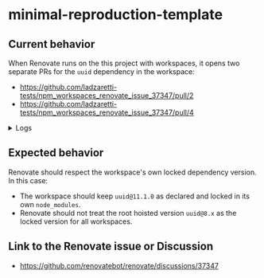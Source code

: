 # minimal-reproduction-template

## Current behavior

When Renovate runs on the this project with workspaces, it opens two separate PRs for the `uuid` dependency in the workspace:

- https://github.com/ladzaretti-tests/npm_workspaces_renovate_issue_37347/pull/2
- https://github.com/ladzaretti-tests/npm_workspaces_renovate_issue_37347/pull/4

<details><summary>Logs</summary>
  
```
DEBUG: packageFiles with updates
{
  "baseBranch": "main"
  "config": {
    "npm": [
      {
        "deps": [
          {
            "currentValue": "2.1472.0",
            "currentVersion": "2.1472.0",
            "currentVersionAgeInDays": 669,
            "currentVersionTimestamp": "2023-10-06T18:32:02.073Z",
            "datasource": "npm",
            "depName": "aws-sdk",
            "depType": "dependencies",
            "fixedVersion": "2.1472.0",
            "isSingleVersion": true,
            "lockedVersion": "2.1472.0",
            "mostRecentTimestamp": "2024-11-06T20:03:49.151Z",
            "packageName": "aws-sdk",
            "prettyDepType": "dependency",
            "registryUrl": "https://registry.npmjs.org",
            "sourceUrl": "https://github.com/aws/aws-sdk-js",
            "versioning": "npm",
            "warnings": [],
            "updates": [
              {
                "bucket": "non-major",
                "newVersion": "2.1692.0",
                "newValue": "2.1692.0",
                "releaseTimestamp": "2024-11-06T20:03:49.151Z",
                "newVersionAgeInDays": 272,
                "newMajor": 2,
                "newMinor": 1692,
                "newPatch": 0,
                "updateType": "minor",
                "isBreaking": false,
                "libYears": 1.0851061351471334,
                "branchName": "renovate/aws-sdk-2.x"
              }
            ]
          }
        ],
        "extractedConstraints": {
          "npm": ">=7"
        },
        "lockFiles": [
          "package-lock.json"
        ],
        "managerData": {
          "hasPackageManager": false,
          "npmLock": "package-lock.json",
          "npmrcFileName": null,
          "packageJsonName": "",
          "workspaces": [
            "./workspaces/workspace"
          ],
          "workspacesPackages": [
            "./workspaces/workspace"
          ],
          "yarnZeroInstall": false
        },
        "packageFile": "package.json",
        "skipInstalls": true
      },
      {
        "deps": [
          {
            "currentValue": "11.1.0",
            "currentVersion": "8.0.0",
            "currentVersionAgeInDays": 1924,
            "currentVersionTimestamp": "2020-04-29T20:42:26.823Z",
            "datasource": "npm",
            "depName": "uuid",
            "depType": "dependencies",
            "fixedVersion": "8.0.0",
            "isSingleVersion": true,
            "lockedVersion": "8.0.0",
            "mostRecentTimestamp": "2025-02-19T18:16:11.602Z",
            "packageName": "uuid",
            "prettyDepType": "dependency",
            "registryUrl": "https://registry.npmjs.org",
            "sourceUrl": "https://github.com/uuidjs/uuid",
            "versioning": "npm",
            "warnings": [],
            "updates": [
              {
                "bucket": "non-major",
                "newVersion": "8.3.2",
                "newValue": "8.3.2",
                "releaseTimestamp": "2020-12-08T20:38:36.233Z",
                "newVersionAgeInDays": 1701,
                "newMajor": 8,
                "newMinor": 3,
                "newPatch": 2,
                "updateType": "minor",
                "isBreaking": false,
                "libYears": 0.6109515921486555,
                "branchName": "renovate/uuid-8.x"
              },
              {
                "bucket": "major",
                "newVersion": "11.1.0",
                "newValue": "11.1.0",
                "releaseTimestamp": "2025-02-19T18:16:11.602Z",
                "newVersionAgeInDays": 167,
                "newMajor": 11,
                "newMinor": 1,
                "newPatch": 0,
                "updateType": "major",
                "isBreaking": true,
                "isLockfileUpdate": true,
                "libYears": 4.810680643677068,
                "branchName": "renovate/uuid-11.x-lockfile"
              }
            ]
          }
        ],
        "extractedConstraints": {
          "npm": ">=7"
        },
        "lockFiles": [
          "package-lock.json"
        ],
        "managerData": {
          "hasPackageManager": false,
          "npmLock": "package-lock.json",
          "npmrcFileName": null,
          "packageJsonName": "workspace1",
          "workspacesPackages": [
            "./workspaces/workspace"
          ],
          "yarnZeroInstall": false
        },
        "packageFile": "workspaces/workspace/package.json",
        "skipInstalls": true
      }
    ]
  }
}
```

</details>

## Expected behavior
Renovate should respect the workspace's own locked dependency version. 
In this case:
- The workspace should keep `uuid@11.1.0` as declared and locked in its own `node_modules`.
- Renovate should not treat the root hoisted version `uuid@8.x` as the locked version for all workspaces.
## Link to the Renovate issue or Discussion

- https://github.com/renovatebot/renovate/discussions/37347
